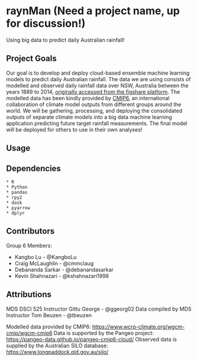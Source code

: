 # raynMan (Need a project name, up for discussion!)

Using big data to predict daily Australian rainfall!

## Project Goals

Our goal is to develop and deploy cloud-based ensemble machine learning models to predict daily Australian rainfall. The data we are using consists of modelled and observed daily rainfall data over NSW, Australia between the years 1889 to 2014, [originally accessed from the figshare platform](https://figshare.com/articles/dataset/Daily_rainfall_over_NSW_Australia/14096681). The modelled data has been kindly provided by [CMIP6](https://www.wcrp-climate.org/wgcm-cmip/wgcm-cmip6), an international collaboration of climate model outputs from different groups around the world. We will be gathering, processing, and deploying the consolidated outputs of separate climate models into a big data machine learning application predicting future target rainfall measurements. The final model will be deployed for others to use in their own analyses!

## Usage

## Dependencies

```
* R
* Python
* pandas
* rpy2
* dask
* pyarrow
* dplyr
```

## Contributors

Group 6 Members:
* Kangbo Lu - @KangboLu
* Craig McLaughlin - @cmmclaug
* Debananda Sarkar - @debanandasarkar
* Kevin Shahnazari - @kshahnazari1998

## Attributions

MDS DSCI 525 Instructor Gittu George - @ggeorg02
Data compiled by MDS Instructor Tom Beuzen - @tbeuzen

Modelled data provided by CMIP6: https://www.wcrp-climate.org/wgcm-cmip/wgcm-cmip6
Data is supported by the Pangeo project: https://pangeo-data.github.io/pangeo-cmip6-cloud/
Observed data is supplied by the Australian SILO database: https://www.longpaddock.qld.gov.au/silo/